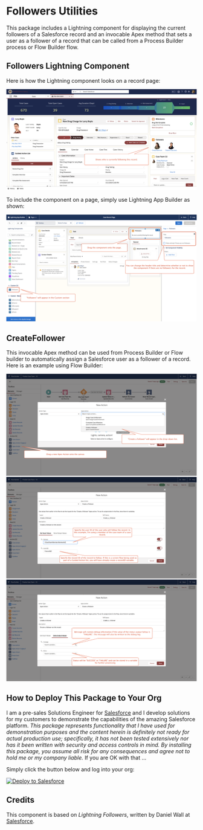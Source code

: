 # Followers Utilities

This package includes a Lightning component for displaying the current followers of a Salesforce record and an invocable Apex method that sets a user as a follower of a record that can be called from a Process Builder process or Flow Builder flow.


## Followers Lightning Component

Here is how the Lightning component looks on a record page:

![Followers Lightning Component](/images/Followers_Picture.png)

To include the component on a page, simply use Lightning App Builder as shown:

![Lightning App Builder](/images/Followers_Lightning_App_Builder.png)


## CreateFollower

This invocable Apex method can be used from Process Builder or Flow builder to automatically assign a Salesforce user as a follower of a record. Here is an example using Flow Builder:

![Select Apex Action](/images/Create_Follower_Apex_Action.png)
![Input Variables](/images/Input_Variables.png)
![Output Variables](/images/Output_Variables.png)


## How to Deploy This Package to Your Org

I am a pre-sales Solutions Engineer for [Salesforce](https://www.salesforce.com) and I develop solutions for my customers to demonstrate the capabilities of the amazing Salesforce platform. *This package represents functionality that I have used for demonstration purposes  and the content herein is definitely not ready for actual production use; specifically, it has not been tested extensively nor has it been written with security and access controls in mind. By installing this package, you assume all risk for any consequences and agree not to hold me or my company liable.*  If you are OK with that ...

Simply click the button below and log into your org:

<a href="https://githubsfdeploy.herokuapp.com">
  <img alt="Deploy to Salesforce"
       src="https://raw.githubusercontent.com/afawcett/githubsfdeploy/master/src/main/webapp/resources/img/deploy.png">
</a>

## Credits

This component is based on *Lightning Followers*, written by Daniel Wall at [Salesforce](https://www.salesforce.com).